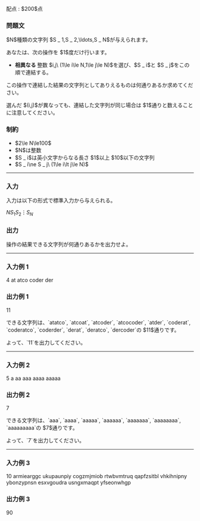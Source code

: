 
<div>

<span>

<span>

<p>
配点 : $200$点
</p>

<div>

<section>

### **問題文**

<p>
$N$種類の文字列 $S _ 1,S _ 2,\ldots,S _ N$が与えられます。
</p>

<p>
あなたは、次の操作を $1$度だけ行います。
</p>

<ul>

<li>

<strong>
相異なる
</strong>
整数 $i,j\ (1\le i\le N,1\le j\le N)$を選び、$S _ i$と $S _ j$をこの順で連結する。
</li>

</ul>

<p>
この操作で連結した結果の文字列としてありえるものは何通りあるか求めてください。
</p>

<p>
選んだ $(i,j)$が異なっても、連結した文字列が同じ場合は $1$通りと数えることに注意してください。
</p>

</section>

</div>

<div>

<section>

### **制約**

<ul>

<li>
$2\le N\le100$
</li>

<li>
$N$は整数
</li>

<li>
$S _ i$は英小文字からなる長さ $1$以上 $10$以下の文字列
</li>

<li>
$S _ i\ne S _ j\ (1\le i\lt j\le N)$
</li>

</ul>

</section>

</div>

---

<div>

<div>

<section>

### **入力**

<p>
入力は以下の形式で標準入力から与えられる。
</p>

<div>

$N$$S _ 1$$S _ 2$$\vdots$$S _ N$
</div>

</section>

</div>

<div>

<section>

### **出力**

<p>
操作の結果できる文字列が何通りあるかを出力せよ。
</p>

</section>

</div>

</div>

---

<div>

<section>

### **入力例 1**

<div>

4
at
atco
coder
der

</div>

</section>

</div>

<div>

<section>

### **出力例 1**

<div>

11

</div>

<p>
できる文字列は、`atatco`, `atcoat`, `atcoder`, `atcocoder`, `atder`, `coderat`, `coderatco`, `coderder`, `derat`, `deratco`, `dercoder`の $11$通りです。
</p>

<p>
よって、`11`を出力してください。
</p>

</section>

</div>

---

<div>

<section>

### **入力例 2**

<div>

5
a
aa
aaa
aaaa
aaaaa

</div>

</section>

</div>

<div>

<section>

### **出力例 2**

<div>

7

</div>

<p>
できる文字列は、`aaa`, `aaaa`, `aaaaa`, `aaaaaa`, `aaaaaaa`, `aaaaaaaa`, `aaaaaaaaa`の $7$通りです。
</p>

<p>
よって、`7`を出力してください。
</p>

</section>

</div>

---

<div>

<section>

### **入力例 3**

<div>

10
armiearggc
ukupaunpiy
cogzmjmiob
rtwbvmtruq
qapfzsitbl
vhkihnipny
ybonzypnsn
esxvgoudra
usngxmaqpt
yfseonwhgp

</div>

</section>

</div>

<div>

<section>

### **出力例 3**

<div>

90

</div>

</section>

</div>

</span>

</span>

</div>
